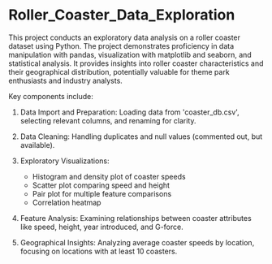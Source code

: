 # Roller_Coaster_Data_Exploration
This project conducts an exploratory data analysis on a roller coaster dataset using Python. The project demonstrates proficiency in data manipulation with pandas, visualization with matplotlib and seaborn, and statistical analysis. It provides insights into roller coaster characteristics and their geographical distribution, potentially valuable for theme park enthusiasts and industry analysts.

Key components include:
1. Data Import and Preparation: Loading data from 'coaster_db.csv', selecting relevant columns, and renaming for clarity.

2. Data Cleaning: Handling duplicates and null values (commented out, but available).

3. Exploratory Visualizations: 
   - Histogram and density plot of coaster speeds
   - Scatter plot comparing speed and height
   - Pair plot for multiple feature comparisons
   - Correlation heatmap

4. Feature Analysis: Examining relationships between coaster attributes like speed, height, year introduced, and G-force.

5. Geographical Insights: Analyzing average coaster speeds by location, focusing on locations with at least 10 coasters.
